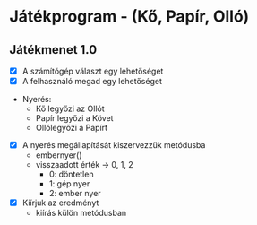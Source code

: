 # Játékprogram - (Kő, Papír, Olló)

## Játékmenet 1.0
- [x] A számítógép választ egy lehetőséget
- [x] A felhasználó megad egy lehetőséget
- Nyerés:
	- Kő legyőzi az Ollót
	- Papír legyőzi a Követ
	- Ollólegyőzi a Papírt
- [x] A nyerés megállapítását kiszervezzük metódusba
    - embernyer()
    - visszaadott érték -> 0, 1, 2
      - 0: döntetlen
      - 1: gép nyer
      - 2: ember nyer
- [x] Kiírjuk az eredményt
    - kiírás külön metódusban